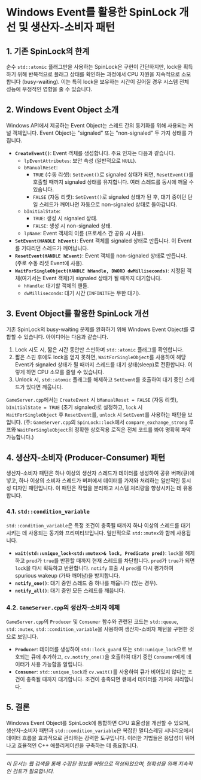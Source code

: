 # Windows Event를 활용한 SpinLock 개선 및 생산자-소비자 패턴

## 1. 기존 SpinLock의 한계

순수 `std::atomic` 플래그만을 사용하는 SpinLock은 구현이 간단하지만, lock을 획득하기 위해 반복적으로 플래그 상태를 확인하는 과정에서 CPU 자원을 지속적으로 소모합니다 (busy-waiting). 이는 특히 lock을 보유하는 시간이 길어질 경우 시스템 전체 성능에 부정적인 영향을 줄 수 있습니다.

## 2. Windows Event Object 소개

Windows API에서 제공하는 Event Object는 스레드 간의 동기화를 위해 사용되는 커널 객체입니다. Event Object는 "signaled" 또는 "non-signaled" 두 가지 상태를 가집니다.

- **`CreateEvent()`**: Event 객체를 생성합니다. 주요 인자는 다음과 같습니다.
    - `lpEventAttributes`: 보안 속성 (일반적으로 `NULL`).
    - `bManualReset`:
        - `TRUE` (수동 리셋): `SetEvent()`로 signaled 상태가 되면, `ResetEvent()`를 호출할 때까지 signaled 상태를 유지합니다. 여러 스레드를 동시에 깨울 수 있습니다.
        - `FALSE` (자동 리셋): `SetEvent()`로 signaled 상태가 된 후, 대기 중이던 단일 스레드가 깨어나면 자동으로 non-signaled 상태로 돌아갑니다.
    - `bInitialState`:
        - `TRUE`: 생성 시 signaled 상태.
        - `FALSE`: 생성 시 non-signaled 상태.
    - `lpName`: Event 객체의 이름 (프로세스 간 공유 시 사용).
- **`SetEvent(HANDLE hEvent)`**: Event 객체를 signaled 상태로 만듭니다. 이 Event를 기다리던 스레드가 깨어납니다.
- **`ResetEvent(HANDLE hEvent)`**: Event 객체를 non-signaled 상태로 만듭니다. (주로 수동 리셋 Event에 사용).
- **`WaitForSingleObject(HANDLE hHandle, DWORD dwMilliseconds)`**: 지정된 객체(여기서는 Event 객체)가 signaled 상태가 될 때까지 대기합니다.
    - `hHandle`: 대기할 객체의 핸들.
    - `dwMilliseconds`: 대기 시간 (`INFINITE`는 무한 대기).

## 3. Event Object를 활용한 SpinLock 개선

기존 SpinLock의 busy-waiting 문제를 완화하기 위해 Windows Event Object를 결합할 수 있습니다. 아이디어는 다음과 같습니다.

1.  Lock 시도 시, 짧은 시간 동안만 스핀하며 `std::atomic` 플래그를 확인합니다.
2.  짧은 스핀 후에도 lock을 얻지 못하면, `WaitForSingleObject`를 사용하여 해당 Event가 signaled 상태가 될 때까지 스레드를 대기 상태(sleep)로 전환합니다. 이렇게 하면 CPU 소모를 줄일 수 있습니다.
3.  Unlock 시, `std::atomic` 플래그를 해제하고 `SetEvent`를 호출하여 대기 중인 스레드가 있다면 깨웁니다.

`GameServer.cpp`에서는 `CreateEvent` 시 `bManualReset = FALSE` (자동 리셋), `bInitialState = TRUE` (초기 signaled)로 설정하고, `lock` 시 `WaitForSingleObject` 후 `ResetEvent`를, `unlock` 시 `SetEvent`를 사용하는 패턴을 보입니다. (주: `GameServer.cpp`의 `SpinLock::lock`에서 `compare_exchange_strong` 루프와 `WaitForSingleObject`의 정확한 상호작용 로직은 전체 코드를 봐야 명확히 파악 가능합니다.)

## 4. 생산자-소비자 (Producer-Consumer) 패턴

생산자-소비자 패턴은 하나 이상의 생산자 스레드가 데이터를 생성하여 공유 버퍼(큐)에 넣고, 하나 이상의 소비자 스레드가 버퍼에서 데이터를 가져와 처리하는 일반적인 동시성 디자인 패턴입니다. 이 패턴은 작업을 분리하고 시스템 처리량을 향상시키는 데 유용합니다.

### 4.1. `std::condition_variable`

`std::condition_variable`은 특정 조건이 충족될 때까지 하나 이상의 스레드를 대기시키는 데 사용되는 동기화 프리미티브입니다. 일반적으로 `std::mutex`와 함께 사용됩니다.

- **`wait(std::unique_lock<std::mutex>& lock, Predicate pred)`**: `lock`을 해제하고 `pred`가 `true`를 반환할 때까지 현재 스레드를 차단합니다. `pred`가 `true`가 되면 `lock`을 다시 획득하고 반환합니다. `notify` 호출 시 `pred`를 다시 평가하여 spurious wakeup (가짜 깨어남)을 방지합니다.
- **`notify_one()`**: 대기 중인 스레드 중 하나를 깨웁니다 (있는 경우).
- **`notify_all()`**: 대기 중인 모든 스레드를 깨웁니다.

### 4.2. `GameServer.cpp`의 생산자-소비자 예제

`GameServer.cpp`의 `Producer` 및 `Consumer` 함수와 관련된 코드는 `std::queue`, `std::mutex`, `std::condition_variable`을 사용하여 생산자-소비자 패턴을 구현한 것으로 보입니다.

- **`Producer`**: 데이터를 생성하여 `std::lock_guard` 또는 `std::unique_lock`으로 보호되는 큐에 추가하고, `cv.notify_one()`을 호출하여 대기 중인 `Consumer`에게 데이터가 사용 가능함을 알립니다.
- **`Consumer`**: `std::unique_lock`과 `cv.wait()`를 사용하여 큐가 비어있지 않다는 조건이 충족될 때까지 대기합니다. 조건이 충족되면 큐에서 데이터를 가져와 처리합니다.

## 5. 결론

Windows Event Object를 SpinLock에 통합하면 CPU 효율성을 개선할 수 있으며, 생산자-소비자 패턴과 `std::condition_variable`은 복잡한 멀티스레딩 시나리오에서 데이터 흐름을 효과적으로 관리하는 강력한 도구입니다. 이러한 기법들은 응답성이 뛰어나고 효율적인 C++ 애플리케이션을 구축하는 데 중요합니다.

---
*이 문서는 웹 검색을 통해 수집된 정보를 바탕으로 작성되었으며, 정확성을 위해 지속적인 검토가 필요합니다.*
